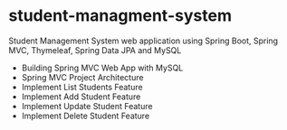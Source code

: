 # student-managment-system
 Student Management System web application using Spring Boot, Spring MVC, Thymeleaf, Spring Data JPA and MySQL
 
   - Building Spring MVC Web App with MySQL
   - Spring MVC Project Architecture
   - Implement List Students Feature
   - Implement Add Student Feature
   - Implement Update Student Feature
   - Implement Delete Student Feature
